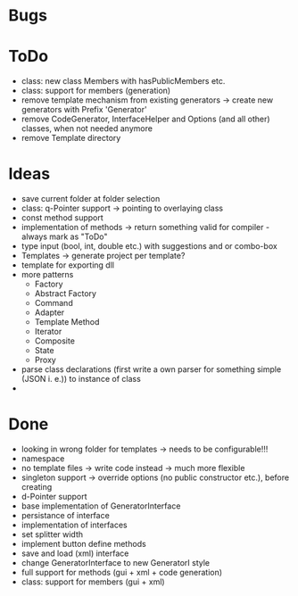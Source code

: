 ﻿# Bugs

# ToDo
* class: new class Members with hasPublicMembers etc.
* class: support for members (generation)
* remove template mechanism from existing generators -> create new generators with Prefix 'Generator'
* remove CodeGenerator, InterfaceHelper and Options (and all other) classes, when not needed anymore
* remove Template directory

# Ideas
* save current folder at folder selection
* class: q-Pointer support -> pointing to overlaying class
* const method support
* implementation of  methods -> return something valid for compiler - always mark as "ToDo"
* type input (bool, int, double etc.) with suggestions and or combo-box
* Templates -> generate project per template?
* template for exporting dll
* more patterns
  * Factory
  * Abstract Factory
  * Command
  * Adapter
  * Template Method
  * Iterator
  * Composite
  * State
  * Proxy
* parse class declarations (first write a own parser for something simple (JSON i. e.)) to instance of class
*

# Done
* looking in wrong folder for templates -> needs to be configurable!!!
* namespace
* no template files -> write code instead -> much more flexible
* singleton support -> override options (no public constructor etc.), before creating
* d-Pointer support
* base implementation of GeneratorInterface
* persistance of interface
* implementation of interfaces
* set splitter width
* implement button define methods
* save and load (xml) interface
* change GeneratorInterface to new GeneratorI style
* full support for methods (gui + xml + code generation)
* class: support for members (gui + xml)
